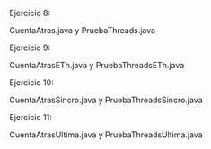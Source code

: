 
Ejercicio 8:

CuentaAtras.java  y  PruebaThreads.java

Ejercicio 9:

CuentaAtrasETh.java  y  PruebaThreadsETh.java

Ejercicio 10:

CuentaAtrasSincro.java  y  PruebaThreadsSincro.java

Ejercicio 11:

CuentaAtrasUltima.java  y  PruebaThreadsUltima.java
